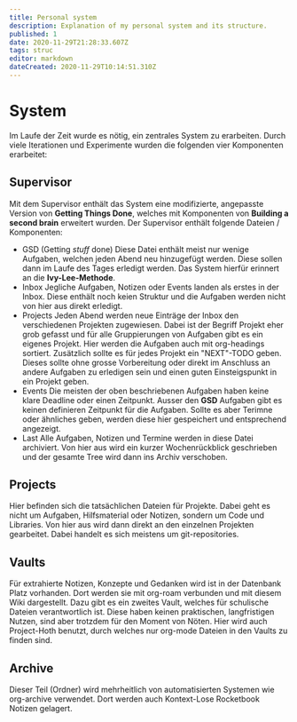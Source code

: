 ```yaml
---
title: Personal system
description: Explanation of my personal system and its structure.
published: 1
date: 2020-11-29T21:28:33.607Z
tags: struc
editor: markdown
dateCreated: 2020-11-29T10:14:51.310Z
---
```


# System
Im Laufe der Zeit wurde es nötig, ein zentrales System zu erarbeiten. Durch viele Iterationen und Experimente wurden die folgenden vier Komponenten erarbeitet:
## Supervisor
Mit dem Supervisor enthält das System eine modifizierte, angepasste Version von **Getting Things Done**, welches mit Komponenten von **Building a second brain** erweitert wurden. 
Der Supervisor enthält folgende Dateien / Komponenten:
- GSD
(Getting *stuff* done)
Diese Datei enthält meist nur wenige Aufgaben, welchen jeden Abend neu hinzugefügt werden. Diese sollen dann im Laufe des Tages erledigt werden. Das System hierfür erinnert an die **Ivy-Lee-Methode**.
- Inbox
Jegliche Aufgaben, Notizen oder Events landen als erstes in der Inbox. Diese enthält noch keien Struktur und die Aufgaben werden nicht von hier aus direkt erledigt.
- Projects
Jeden Abend werden neue Einträge der Inbox den verschiedenen Projekten zugewiesen. Dabei ist der Begriff Projekt eher grob gefasst und für alle Gruppierungen von Aufgaben gibt es ein eigenes Projekt. Hier werden die Aufgaben auch mit org-headings sortiert.
Zusätzlich sollte es für jedes Projekt ein "NEXT"-TODO geben. Dieses sollte ohne grosse Vorbereitung oder direkt im Anschluss an andere Aufgaben zu erledigen sein und einen guten Einsteigspunkt in ein Projekt geben.
- Events
Die meisten der oben beschriebenen Aufgaben haben keine klare Deadline oder einen Zeitpunkt. Ausser den **GSD** Aufgaben gibt es keinen definieren Zeitpunkt für die Aufgaben. Sollte es aber Terimne oder ähnliches geben,  werden diese hier gespeichert und entsprechend angezeigt.
- Last
Alle Aufgaben, Notizen und Termine werden in diese Datei archiviert. Von hier aus wird ein kurzer Wochenrückblick geschrieben und der gesamte Tree wird dann ins Archiv verschoben.
## Projects
Hier befinden sich die tatsächlichen Dateien für Projekte. Dabei geht es nicht um Aufgaben, Hilfsmaterial oder Notizen, sondern um Code und Libraries. Von hier aus wird dann direkt an den einzelnen Projekten gearbeitet. Dabei handelt es sich meistens um git-repositories.
## Vaults
Für extrahierte Notizen, Konzepte und Gedanken wird ist in der Datenbank Platz vorhanden. Dort werden sie mit org-roam verbunden und mit diesem Wiki dargestellt. Dazu gibt es ein zweites Vault, welches für schulische Dateien verantwortlich ist. Diese haben keinen praktischen, langfristigen Nutzen, sind aber trotzdem für den Moment von Nöten.
Hier wird auch Project-Hoth benutzt, durch welches nur org-mode Dateien in den Vaults zu finden sind.
## Archive
Dieser Teil (Ordner) wird mehrheitlich von automatisierten Systemen wie org-archive verwendet. Dort werden auch Kontext-Lose Rocketbook Notizen gelagert.